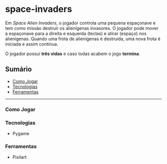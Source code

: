 # space-invaders

Em *Space Alien Invaders*, o jogador controla uma pequena espaçonave e tem como missão destruir os alienígenas invasores. O jogador pode mover a espaçonave para a direita e esquerda (teclas) e atirar (espaço) nos alienígenas. Quando uma frota de alienígenas é destruída, uma nova frota é iniciada e assim continua.

O jogador possui **três vidas** e caso todas acabem o jogo **termina**.

## Sumário

- [Como Jogar](https://www.notion.so/Space-Invaders-46af6c5245824a2cb28153ac950cc054)
- [Tecnologias](https://www.notion.so/Space-Invaders-46af6c5245824a2cb28153ac950cc054)
- [Ferramentas](https://www.notion.so/Space-Invaders-46af6c5245824a2cb28153ac950cc054)

---

### Como Jogar

### Tecnologias

- Pygame

### Ferramentas

- Pixilart
